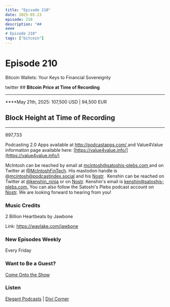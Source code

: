 ```yaml
---
title: "Episode 210"
date: 2025-05-23
episode: 210
description: "## 
#### 
# Episode 210"
tags: ["bitcoin"]
---
```


## 
#### 
# Episode 210

Bitcoin Wallets: Your Keys to Financial Sovereignty

twitter               ## **Bitcoin Price at Time of Recording**
** **

****May 21th, 2025: 107,500 USD | 94,500 EUR

## **Block Height at Time of Recording**
****

897,733

Podcasting 2.0 Apps available at [http://podcastapps.com/ ](http://newpodcastapps.com/) and Value4Value information page available here: [https://value4value.info/](https://value4value.info/)

McIntosh can be reached by email at [mcintosh@satoshis-plebs.com ](mailto:mcintosh@satoshis-plebs.com)and on Twitter at [@McIntoshFinTech](https://x.com/McIntoshFinTech). His mastodon handle is @mcintosh@podcastindex.social and his [Nostr](https://njump.me/npub197swtr3ymz7aw72tu7eqspxjta7zwcwf23uw4fxyxe2r2eyrfa2sdpner3).  Kenshin can be reached on Twitter at [@k](https://x.com/kenshin_ninja)[enshin_ninja](https://x.com/kenshin_ninja) or on [Nostr](https://njump.me/npub10xxhztawwgtuapdej49q5jgfawu5p0f2j2tzuaxxww2hl546ct3sr7pcjl). Kenshin's email is [kenshin@satoshis-plebs.com.](mailto:kenshin@satoshis-plebs.com) You can also follow the Satoshi's Plebs podcast account on [Nostr](https://njump.me/npub1hkkcygtuz63jccf3ls63eqltrkztnx2n0kqtq2qgeqq6e52x9xyqpyfvlm). We are looking forward to hearing from you!

### Music Credits

2 Billion Heartbeats by Jawbone

Link: https://wavlake.com/jawbone

### New Episodes Weekly
Every Friday

### Want to Be a Guest?
[Come Onto the Show](#)

### Listen
[Elegant Podcasts](#)  |  [Divi Corner](#)